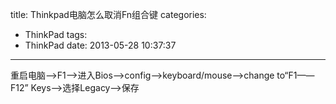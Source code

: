 title: Thinkpad电脑怎么取消Fn组合键
categories:
  - ThinkPad
tags:
  - ThinkPad
date: 2013-05-28 10:37:37

---

重启电脑—>F1—>进入Bios—>config—>keyboard/mouse—>change to“F1——F12” Keys—>选择Legacy—>保存